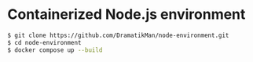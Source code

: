 # Containerized Node.js environment

```bash
$ git clone https://github.com/DramatikMan/node-environment.git
$ cd node-environment
$ docker compose up --build
```
